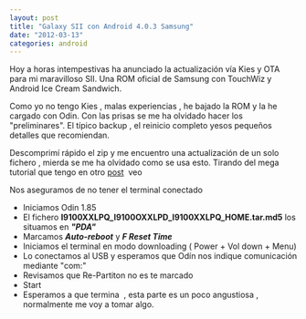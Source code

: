 ```yaml
---
layout: post
title: "Galaxy SII con Android 4.0.3 Samsung"
date: "2012-03-13"
categories: android
---
```


Hoy a horas intempestivas ha anunciado la actualización vía Kies y OTA para mi maravilloso SII. Una ROM oficial de Samsung con TouchWiz y Android Ice Cream Sandwich.

Como yo no tengo Kies , malas experiencias , he bajado la ROM y la he cargado con Odin. Con las prisas se me ha olvidado hacer los "preliminares". El típico backup , el reinicio completo yesos pequeños detalles que recomiendan.

Descomprimí rápido el zip y me encuentro una actualización de un solo fichero , mierda se me ha olvidado como se usa esto. Tirando del mega tutorial que tengo en otro [post](https://luispuente.net/2011/09/rootenado-sgs-y-sgsii/ "Rootenado SGS y SGSII")  veo

Nos aseguramos de no tener el terminal conectado

- Iniciamos Odin 1.85
- El fichero **I9100XXLPQ\_I9100OXXLPD\_I9100XXLPQ\_HOME.tar.md5** los situamos en **_"PDA"_**
- Marcamos _**Auto-reboot**_ y _**F Reset Time**_
- Iniciamos el terminal en modo downloading ( Power + Vol down + Menu)
- Lo conectamos al USB y esperamos que Odín nos indique comunicación mediante "com:"
- Revisamos que Re-Partiton no es te marcado
- Start
- Esperamos a que termina  , esta parte es un poco angustiosa , normalmente me voy a tomar algo.

